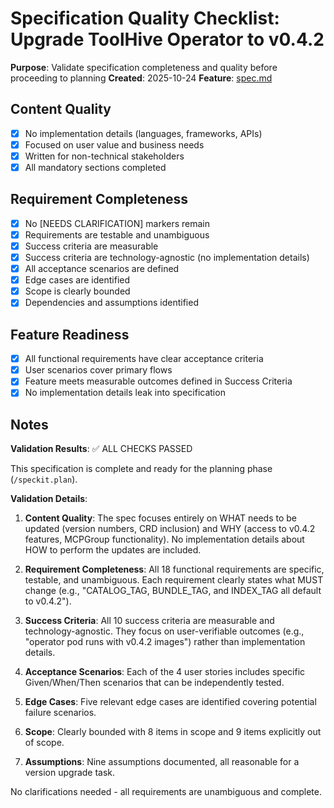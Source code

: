 # Specification Quality Checklist: Upgrade ToolHive Operator to v0.4.2

**Purpose**: Validate specification completeness and quality before proceeding to planning
**Created**: 2025-10-24
**Feature**: [spec.md](../spec.md)

## Content Quality

- [x] No implementation details (languages, frameworks, APIs)
- [x] Focused on user value and business needs
- [x] Written for non-technical stakeholders
- [x] All mandatory sections completed

## Requirement Completeness

- [x] No [NEEDS CLARIFICATION] markers remain
- [x] Requirements are testable and unambiguous
- [x] Success criteria are measurable
- [x] Success criteria are technology-agnostic (no implementation details)
- [x] All acceptance scenarios are defined
- [x] Edge cases are identified
- [x] Scope is clearly bounded
- [x] Dependencies and assumptions identified

## Feature Readiness

- [x] All functional requirements have clear acceptance criteria
- [x] User scenarios cover primary flows
- [x] Feature meets measurable outcomes defined in Success Criteria
- [x] No implementation details leak into specification

## Notes

**Validation Results**: ✅ ALL CHECKS PASSED

This specification is complete and ready for the planning phase (`/speckit.plan`).

**Validation Details**:

1. **Content Quality**: The spec focuses entirely on WHAT needs to be updated (version numbers, CRD inclusion) and WHY (access to v0.4.2 features, MCPGroup functionality). No implementation details about HOW to perform the updates are included.

2. **Requirement Completeness**: All 18 functional requirements are specific, testable, and unambiguous. Each requirement clearly states what MUST change (e.g., "CATALOG_TAG, BUNDLE_TAG, and INDEX_TAG all default to v0.4.2").

3. **Success Criteria**: All 10 success criteria are measurable and technology-agnostic. They focus on user-verifiable outcomes (e.g., "operator pod runs with v0.4.2 images") rather than implementation details.

4. **Acceptance Scenarios**: Each of the 4 user stories includes specific Given/When/Then scenarios that can be independently tested.

5. **Edge Cases**: Five relevant edge cases are identified covering potential failure scenarios.

6. **Scope**: Clearly bounded with 8 items in scope and 9 items explicitly out of scope.

7. **Assumptions**: Nine assumptions documented, all reasonable for a version upgrade task.

No clarifications needed - all requirements are unambiguous and complete.
